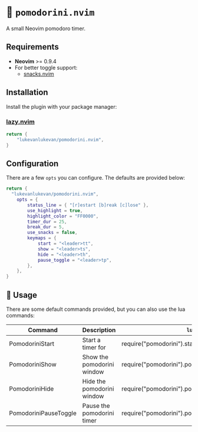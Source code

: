 # 🍅 `pomodorini.nvim`

A small Neovim pomodoro timer.

## Requirements

- **Neovim** >= 0.9.4
- For better toggle support:
  - [snacks.nvim](https://github.com/folke/snacks.nvim)

## Installation

Install the plugin with your package manager:

### [lazy.nvim](https://github.com/folke/lazy.nvim)

```lua
return {
	"lukevanlukevan/pomodorini.nvim",
}
```

## Configuration

There are a few `opts` you can configure. The defaults are provided below:

```lua
return {
  "lukevanlukevan/pomodorini.nvim",
	opts = {
		status_line = { "[r]estart [b]reak [c]lose" },
		use_highlight = true,
		highlight_color = "FF0000",
		timer_dur = 25,
		break_dur = 5,
		use_snacks = false,
		keymaps = {
			start = "<leader>tt",
			show = "<leader>ts",
			hide = "<leader>th",
			pause_toggle = "<leader>tp",
		},
	},
}
```

## 🚀 Usage

There are some default commands provided, but you can also use the lua commands:

| Command | Description | `lua` |
| --------------- | --------------- | --------------- |
| PomodoriniStart <mins> | Start a timer for <mins> | require("pomodorini").start_timer(mins) |
| PomodoriniShow | Show the pomodorini window | require("pomodorini").pomodorini_show() |
| PomodoriniHide | Hide the pomodorini window | require("pomodorini").pomodorini_hide() |
| PomodoriniPauseToggle | Pause the pomodorini timer | require("pomodorini").pomodorini_pause_toggle() |

